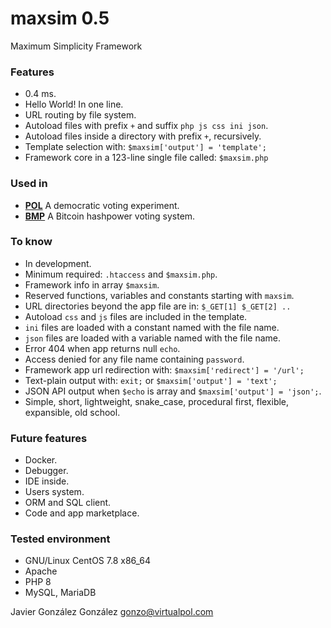 # maxsim 0.5

Maximum Simplicity Framework


### Features
* 0.4 ms.
* Hello World! In one line.
* URL routing by file system.
* Autoload files with prefix `+` and suffix `php js css ini json`.
* Autoload files inside a directory with prefix `+`, recursively.
* Template selection with: `$maxsim['output'] = 'template';`
* Framework core in a 123-line single file called: `$maxsim.php`


### Used in
- **[POL](https://github.com/JavierGonzalez/POL)** A democratic voting experiment.
- **[BMP](https://github.com/JavierGonzalez/BMP)** A Bitcoin hashpower voting system.


### To know
* In development.
* Minimum required: `.htaccess` and `$maxsim.php`.
* Framework info in array `$maxsim`.
* Reserved functions, variables and constants starting with `maxsim`.
* URL directories beyond the app file are in: `$_GET[1] $_GET[2] ..`
* Autoload `css` and `js` files are included in the template.
* `ini` files are loaded with a constant named with the file name.
* `json` files are loaded with a variable named with the file name.
* Error 404 when app returns null `echo`.
* Access denied for any file name containing `password`.
* Framework app url redirection with: `$maxsim['redirect'] = '/url';`
* Text-plain output with: `exit;` or `$maxsim['output'] = 'text';`
* JSON API output when `$echo` is array and `$maxsim['output'] = 'json';`.
* Simple, short, lightweight, snake_case, procedural first, flexible, expansible, old school.


### Future features
* Docker.
* Debugger.
* IDE inside.
* Users system.
* ORM and SQL client.
* Code and app marketplace.


### Tested environment
* GNU/Linux CentOS 7.8 x86_64
* Apache
* PHP 8
* MySQL, MariaDB


Javier González González <gonzo@virtualpol.com>